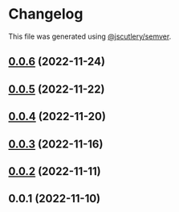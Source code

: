 # Changelog

This file was generated using [@jscutlery/semver](https://github.com/jscutlery/semver).

## [0.0.6](https://github.com/otwld/ecosystem/compare/apps-api-otwld-fr-0.0.5...apps-api-otwld-fr-0.0.6) (2022-11-24)



## [0.0.5](https://github.com/otwld/ecosystem/compare/apps-api-otwld-fr-0.0.4...apps-api-otwld-fr-0.0.5) (2022-11-22)



## [0.0.4](https://github.com/otwld/ecosystem/compare/apps-api-otwld-fr-0.0.3...apps-api-otwld-fr-0.0.4) (2022-11-20)



## [0.0.3](https://github.com/otwld/ecosystem/compare/apps-api-otwld-fr-0.0.2...apps-api-otwld-fr-0.0.3) (2022-11-16)



## [0.0.2](https://github.com/otwld/ecosystem/compare/apps-api-otwld-fr-0.0.1...apps-api-otwld-fr-0.0.2) (2022-11-11)



## 0.0.1 (2022-11-10)
